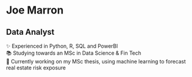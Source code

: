 <h1 align="left">Joe Marron</h1>


**<h2 align="left">Data Analyst</h2>**

<p align="left">✨ Experienced in Python, R, SQL and PowerBI <br>📚 Studying towards an MSc in Data Science & Fin Tech<br>🎯 Currently working on my MSc thesis, using machine learning to forecast real estate risk exposure</p>

###
